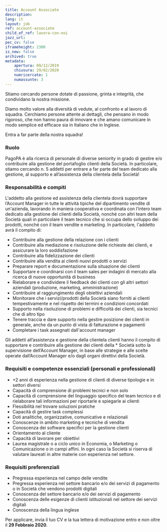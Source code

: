 ```yaml
---
title: Account Associate
description:
lang: it
layout: job
ref: account-associate
child_of_ref: lavora-con-noi
jazz_url: 
pec_cv: false
iframeheight: 2300
is_new: false
archived: true
metadata:
    apertura: 09/12/2019
    chiusura: 29/02/2020
    numricercate: 1
    numassunte: 3
---
```


Stiamo cercando persone dotate di passione, grinta e integrità, che condividano la nostra missione.

Diamo molto valore alla diversità di vedute, al confronto e al lavoro di squadra. Cerchiamo persone attente ai dettagli, che pensano in modo rigoroso, che non hanno paura di innovare e che amano comunicare in modo semplice ed efficace sia in Italiano che in Inglese.

Entra a far parte della nostra squadra!

### Ruolo

PagoPA è alla ricerca di personale di diverse seniority in grado di gestire e/o contribuire alla gestione del portafoglio clienti della Società. In particolare, stiamo cercando n. 5 addetti per entrare a far parte del team dedicato alla gestione, al supporto e all’assistenza della clientela della Società!

### Responsabilità e compiti

L'addetto alla gestione ed assistenza della clientela dovrà supportare l’Account Manager in tutte le attività tipiche del dipartimento vendite di un'azienda, lavorando in maniera cooperativa e coordinata con l’intero team dedicato alla gestione dei clienti della Società, nonché con altri team della Società quali in particolare il team tecnico che si occupa dello sviluppo dei prodotti, nonché con il team vendite e marketing. In particolare, l'addetto avrà il compito di:

* Contribuire alla gestione della relazione con i clienti
* Contribuire alla mediazione e risoluzione delle richieste dei clienti, e assicurare la loro soddisfazione
* Contribuire alla fidelizzazione dei clienti
* Contribuire alla vendita ai clienti nuovi prodotti o servizi
* Preparare report e documentazione sulla situazione dei clienti
* Supportare e coordinarsi con il team sales per indagini di mercato alla ricerca di nuove opportunità di business
* Rielaborare e condividere il feedback dei clienti con gli altri settori aziendali (produzione, marketing, amministrazione)
* Contribuire al raggiungimento degli obiettivi aziendali
* Monitorare che i servizi/prodotti della Società siano forniti ai clienti tempestivamente e nel rispetto dei termini e condizioni concordati
* Supporto nella risoluzione di problemi e difficoltà dei clienti, sia tecnici che di altro tipo
* Tenere traccia e dare supporto nella gestire posizione dei clienti in generale, anche da un punto di vista di fatturazione e pagamenti
* Completare i task assegnati dall'account manager

Gli addetti all’assistenza e gestione della clientela clienti hanno il compito di supportare e contribuire alla gestione dei clienti della * Società sotto la supervisione dell’Account Manager, in base alle strategie e alle scelte operate dall’Account Manager e/o dagli organi direttivi della Società. 

### Requisiti e competenze essenziali (personali e professionali)

* +2 anni di esperienza nella gestione di clienti di diverse tipologie e in settori diversi
* Capacità di comprensione di problemi tecnici e non solo 
* Capacità di comprensione del linguaggio specifico del team tecnico e di rielaborare tali informazioni per riportarle e spiegarle ai clienti 
* Flessibilità nel trovare soluzioni pratiche 
* Capacità di gestire task complessi
* Doti analitiche, organizzative, comunicative e relazionali
* Conoscenze in ambito marketing e tecniche di vendita
* Conoscenza dei software specifici per la gestione clienti 
* Orientamento al cliente
* Capacità di lavorare per obiettivi
* Laurea magistrale o a ciclo unico in Economia, o Marketing o Comunicazione o in campi affini. In ogni caso la Società si riserva di valutare laureati in altre materie con esperienza nel settore.

### Requisiti preferenziali

* Pregressa esperienza nel campo delle vendite 
* Pregressa esperienza nel settore bancario e/o dei servizi di pagamento o in Società che vendono prodotti digitali
* Conoscenza del settore bancario e/o dei servizi di pagamento 
* Conoscenza delle esigenze di clienti istituzionali nel settore dei servizi digitali
* Conoscenza della lingua inglese

Per applicare, invia il tuo CV e la tua lettera di motivazione entro e non oltre il __29 Febbraio 2020__.
